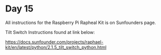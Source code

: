 # Day 15

All instructions for the Raspberry Pi Rapheal Kit is on Sunfounders page.

Tilt Switch Instructions found at link below:

https://docs.sunfounder.com/projects/raphael-kit/en/latest/python/2.1.5_tilt_switch_python.html
